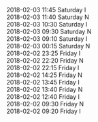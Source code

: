 2018-02-03 11:45 Saturday  I  
2018-02-03 11:40 Saturday  N  
2018-02-03 10:30 Saturday  I  
2018-02-03 09:30 Saturday  N  
2018-02-03 09:10 Saturday  I  
2018-02-03 00:15 Saturday  N  
2018-02-02 23:25 Friday  I  
2018-02-02 22:20 Friday  N  
2018-02-02 22:15 Friday  I  
2018-02-02 14:25 Friday  N  
2018-02-02 13:45 Friday  I  
2018-02-02 13:40 Friday  N  
2018-02-02 12:40 Friday  I  
2018-02-02 09:30 Friday  N  
2018-02-02 09:20 Friday  I  
